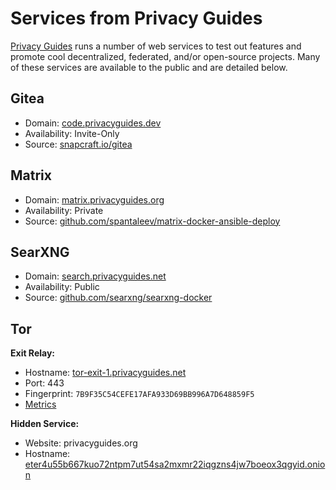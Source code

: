 # Services from Privacy Guides

[Privacy Guides](https://www.privacyguides.org) runs a number of web services to test out features and promote cool decentralized, federated, and/or open-source projects. Many of these services are available to the public and are detailed below.

## Gitea

- Domain: [code.privacyguides.dev](https://code.privacyguides.dev/)
- Availability: Invite-Only
- Source: [snapcraft.io/gitea](https://snapcraft.io/gitea)

## Matrix

- Domain: [matrix.privacyguides.org](https://matrix.privacyguides.org)
- Availability: Private
- Source: [github.com/spantaleev/matrix-docker-ansible-deploy](https://github.com/spantaleev/matrix-docker-ansible-deploy)

## SearXNG

- Domain: [search.privacyguides.net](https://search.privacyguides.net/)
- Availability: Public
- Source: [github.com/searxng/searxng-docker](https://github.com/searxng/searxng-docker)

## Tor

**Exit Relay:**

- Hostname: [tor-exit-1.privacyguides.net](https://tor-exit-1.privacyguides.net:8443/)
- Port: 443
- Fingerprint: `7B9F35C54CEFE17AFA933D69BB996A7D648859F5`
- [Metrics](https://metrics.torproject.org/rs.html#details/7B9F35C54CEFE17AFA933D69BB996A7D648859F5)

**Hidden Service:**

- Website: privacyguides.org
- Hostname: [eter4u55b667kuo72ntpm7ut54sa2mxmr22iqgzns4jw7boeox3qgyid.onion](http://eter4u55b667kuo72ntpm7ut54sa2mxmr22iqgzns4jw7boeox3qgyid.onion/)
